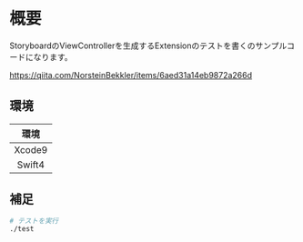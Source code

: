 # 概要

StoryboardのViewControllerを生成するExtensionのテストを書くのサンプルコードになります。

https://qiita.com/NorsteinBekkler/items/6aed31a14eb9872a266d

## 環境

| 環境 |
|:---:|
| Xcode9|
| Swift4|


## 補足

```bash
# テストを実行
./test
```
